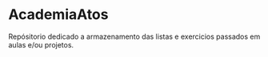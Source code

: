 # AcademiaAtos
Repósitorio dedicado a armazenamento das listas e exercicios passados em aulas e/ou projetos.